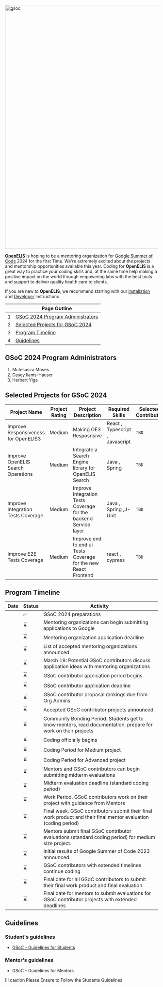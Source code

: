 
 <img src="https://github.com/I-TECH-UW/OpenELIS-Global-2/assets/29783151/a17e5666-156d-4882-91a0-606c8dc2f52e" alt="gsoc" width="800" align="center"/>  

[**OpenELIS**](https://openelis-global.org/) is hoping to be a mentoring organization for [Google Summer of Code](https://summerofcode.withgoogle.com/) 2024 for the first Time.  We're extremely excited about the projects and mentorship opportunities available this year. Coding for **OpenELIS** is a great way to practice your coding skills and, at the same time help making a positive impact on the world through empowering labs with the best tools and support to deliver quality health care to clients.

If you are new to **OpenELIS**, we recommend starting with our [Installation](install.md) and [Developer](dev_setup.md) Instructions

||Page Outline |
|--|--|
  |1|[GSoC 2024 Program Administrators](#gsoc-2024-program-administrators)|
  |2| [Selected Projects for GSoC 2024](#selected-projects-for-gsoc-2024)|
  |3 |[Program Timeline](#program-timeline)|
  |4 |[Guidelines](#guidelines)|


## GSoC 2024 Program Administrators
1. Mutesasira Moses 
1. Casey Iiams-Hauser 
1. Herbert Yiga

## Selected Projects for GSoC 2024
  |Project Name|Project Rating|Project Description|Required Skills |Selected Contributor | Mentors|
  |--|--|--|--|--|--|
  |Improve Responsiveness for OpenELIS3| Medium |Making OE3 Resposnsive|React , Typescript , Javascript| `TBD`| Mutesasira Moses|
  |Improve OpenELIS Search Operations|Medium| Integrate a Search Engine library for OpenELIS Search |Java , Spring |`TBD`| `TBD`|
  |Improve Integration Tests Coverage | Medium| Improve Integration Tests Coverage for the backend Service layer |Java , Spring ,J-Unit|`TBD`| `TBD`|
  |Improve E2E Tests Coverage|  Medium| Improve end to end ui Tests Coverage for the new React Frontend |react , cypress |`TBD`| `TBD`|

## Program Timeline
| Date | Status | Activity |
|------|--------|----------|
|      | ✅      | GSoC 2024 preparations |
|      | ⌛      | Mentoring organizations can begin submitting applications to Google |
|      | ⌛      | Mentoring organization application deadline |
|      | ⌛      | List of accepted mentoring organizations announced |
|      | ⌛      | March 19: Potential GSoC contributors discuss application ideas with mentoring organizations |
|      | ⌛      | GSoC contributor application period begins |
|      | ⌛      | GSoC contributor application deadline |
|      | ⌛      | GSoC contributor proposal rankings due from Org Admins |
|      | ⌛      | Accepted GSoC contributor projects announced |
|      | ⌛      | Community Bonding Period. Students get to know mentors, read documentation, prepare for work on their projects |
|      | ⌛      | Coding officially begins |
|      | ⌛      | Coding Period for Medium project |
|      | ⌛      | Coding Period for Advanced project |
|      | ⌛      | Mentors and GSoC contributors can begin submitting midterm evaluations |
|      | ⌛      | Midterm evaluation deadline (standard coding period) |
|      | ⌛      | Work Period. GSoC contributors work on their project with guidance from Mentors |
|      | ⌛      | Final week. GSoC contributors submit their final work product and their final mentor evaluation (coding period) |
|      | ⌛      | Mentors submit final GSoC contributor evaluations (standard coding period) for medium size project. |
|      | ⌛      | Initial results of Google Summer of Code 2023 announced |
|      | ⌛      | GSoC contributors with extended timelines continue coding |
|      | ⌛      | Final date for all GSoC contributors to submit their final work product and final evaluation |
|      | ⌛      | Final date for mentors to submit evaluations for GSoC contributor projects with extended deadlines |


## Guidelines
### Student's guidelines
* [GSoC - Guidelines for Students](gsocstudentguide.md)
### Mentor's guidelines
* GSoC - Guidelines for Mentors

!!! caution  Please Ensure to Follow the Students Guidelines

